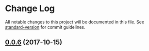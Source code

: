 # Change Log

All notable changes to this project will be documented in this file. See [standard-version](https://github.com/conventional-changelog/standard-version) for commit guidelines.

<a name="0.0.6"></a>
## [0.0.6](https://github.com/anteriovieira/nuxt-resources-loader/compare/v0.0.5...v0.0.6) (2017-10-15)
